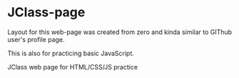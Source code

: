 # JClass-page

Layout for this web-page was created from zero and kinda similar to GIThub user's profile page.

This is also for practicing basic JavaScript.


JClass web page for  HTML/CSS/JS practice

